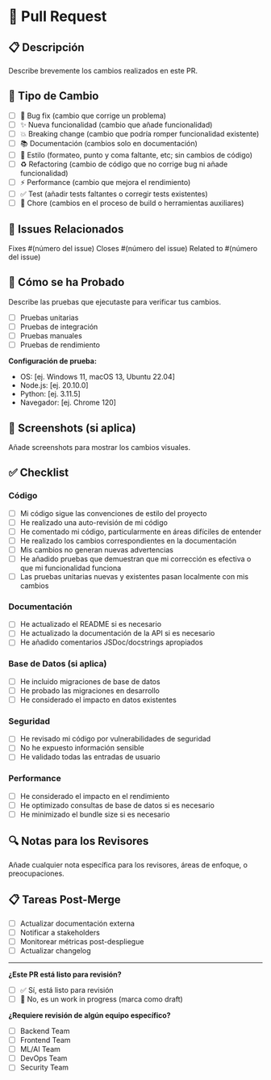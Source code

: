 # 🔄 Pull Request

## 📋 Descripción

Describe brevemente los cambios realizados en este PR.

## 🎯 Tipo de Cambio

- [ ] 🐛 Bug fix (cambio que corrige un problema)
- [ ] ✨ Nueva funcionalidad (cambio que añade funcionalidad)
- [ ] 💥 Breaking change (cambio que podría romper funcionalidad existente)
- [ ] 📚 Documentación (cambios solo en documentación)
- [ ] 🎨 Estilo (formateo, punto y coma faltante, etc; sin cambios de código)
- [ ] ♻️ Refactoring (cambio de código que no corrige bug ni añade funcionalidad)
- [ ] ⚡ Performance (cambio que mejora el rendimiento)
- [ ] ✅ Test (añadir tests faltantes o corregir tests existentes)
- [ ] 🔧 Chore (cambios en el proceso de build o herramientas auxiliares)

## 🔗 Issues Relacionados

Fixes #(número del issue)
Closes #(número del issue)
Related to #(número del issue)

## 🧪 Cómo se ha Probado

Describe las pruebas que ejecutaste para verificar tus cambios.

- [ ] Pruebas unitarias
- [ ] Pruebas de integración
- [ ] Pruebas manuales
- [ ] Pruebas de rendimiento

**Configuración de prueba:**
- OS: [ej. Windows 11, macOS 13, Ubuntu 22.04]
- Node.js: [ej. 20.10.0]
- Python: [ej. 3.11.5]
- Navegador: [ej. Chrome 120]

## 📸 Screenshots (si aplica)

Añade screenshots para mostrar los cambios visuales.

## ✅ Checklist

### Código
- [ ] Mi código sigue las convenciones de estilo del proyecto
- [ ] He realizado una auto-revisión de mi código
- [ ] He comentado mi código, particularmente en áreas difíciles de entender
- [ ] He realizado los cambios correspondientes en la documentación
- [ ] Mis cambios no generan nuevas advertencias
- [ ] He añadido pruebas que demuestran que mi corrección es efectiva o que mi funcionalidad funciona
- [ ] Las pruebas unitarias nuevas y existentes pasan localmente con mis cambios

### Documentación
- [ ] He actualizado el README si es necesario
- [ ] He actualizado la documentación de la API si es necesario
- [ ] He añadido comentarios JSDoc/docstrings apropiados

### Base de Datos (si aplica)
- [ ] He incluido migraciones de base de datos
- [ ] He probado las migraciones en desarrollo
- [ ] He considerado el impacto en datos existentes

### Seguridad
- [ ] He revisado mi código por vulnerabilidades de seguridad
- [ ] No he expuesto información sensible
- [ ] He validado todas las entradas de usuario

### Performance
- [ ] He considerado el impacto en el rendimiento
- [ ] He optimizado consultas de base de datos si es necesario
- [ ] He minimizado el bundle size si es necesario

## 🔍 Notas para los Revisores

Añade cualquier nota específica para los revisores, áreas de enfoque, o preocupaciones.

## 📋 Tareas Post-Merge

- [ ] Actualizar documentación externa
- [ ] Notificar a stakeholders
- [ ] Monitorear métricas post-despliegue
- [ ] Actualizar changelog

---

**¿Este PR está listo para revisión?**
- [ ] ✅ Sí, está listo para revisión
- [ ] 🚧 No, es un work in progress (marca como draft)

**¿Requiere revisión de algún equipo específico?**
- [ ] Backend Team
- [ ] Frontend Team
- [ ] ML/AI Team
- [ ] DevOps Team
- [ ] Security Team